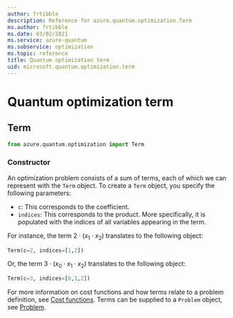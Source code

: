 ```yaml
---
author: frtibble
description: Reference for azure.quantum.optimization.Term
ms.author: frtibble
ms.date: 03/02/2021
ms.service: azure-quantum
ms.subservice: optimization
ms.topic: reference
title: Quantum optimization term
uid: microsoft.quantum.optimization.term
---
```


# Quantum optimization term

## Term

```py
from azure.quantum.optimization import Term
```

### Constructor

An optimization problem consists of a sum of terms, each of which we can represent with the `Term` object.
To create a `Term` object, you specify the following parameters:

- `c`: This corresponds to the coefficient.
- `indices`: This corresponds to the product. More specifically, it is populated with the indices of all variables appearing in the term.

 For instance, the term $2 \cdot (x_1 \cdot x_2)$ translates to the following object: 
 
 ```py
 Term(c=2, indices=[1,2])
```

 Or, the term $3 \cdot (x_0 \cdot x_1 \cdot x_2)$ translates to the following object:
  ```py
 Term(c=3, indices=[0,1,2])
```

For more information on cost functions and how terms relate to a problem definition, see [Cost functions](/azure/quantum/optimization-concepts-cost-functions).
Terms can be supplied to a `Problem` object, see [Problem](/azure/quantum/optimization-problem).
